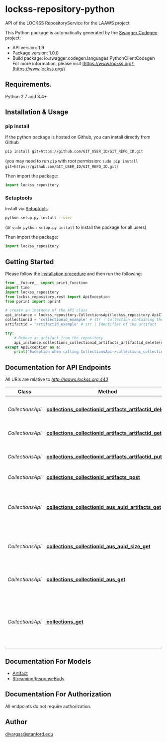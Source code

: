 # lockss-repository-python
API of the LOCKSS RepositoryService for the LAAWS project

This Python package is automatically generated by the [Swagger Codegen](https://github.com/swagger-api/swagger-codegen) project:

- API version: 1.9
- Package version: 1.0.0
- Build package: io.swagger.codegen.languages.PythonClientCodegen
For more information, please visit [https://www.lockss.org/](https://www.lockss.org/)

## Requirements.

Python 2.7 and 3.4+

## Installation & Usage
### pip install

If the python package is hosted on Github, you can install directly from Github

```sh
pip install git+https://github.com/GIT_USER_ID/GIT_REPO_ID.git
```
(you may need to run `pip` with root permission: `sudo pip install git+https://github.com/GIT_USER_ID/GIT_REPO_ID.git`)

Then import the package:
```python
import lockss_repository 
```

### Setuptools

Install via [Setuptools](http://pypi.python.org/pypi/setuptools).

```sh
python setup.py install --user
```
(or `sudo python setup.py install` to install the package for all users)

Then import the package:
```python
import lockss_repository
```

## Getting Started

Please follow the [installation procedure](#installation--usage) and then run the following:

```python
from __future__ import print_function
import time
import lockss_repository
from lockss_repository.rest import ApiException
from pprint import pprint

# create an instance of the API class
api_instance = lockss_repository.CollectionsApi(lockss_repository.ApiClient(configuration))
collectionid = 'collectionid_example' # str | Collection containing the artifact
artifactid = 'artifactid_example' # str | Identifier of the artifact

try:
    # Remove an artifact from the repository
    api_instance.collections_collectionid_artifacts_artifactid_delete(collectionid, artifactid)
except ApiException as e:
    print("Exception when calling CollectionsApi->collections_collectionid_artifacts_artifactid_delete: %s\n" % e)

```

## Documentation for API Endpoints

All URIs are relative to *http://laaws.lockss.org:443*

Class | Method | HTTP request | Description
------------ | ------------- | ------------- | -------------
*CollectionsApi* | [**collections_collectionid_artifacts_artifactid_delete**](docs/CollectionsApi.md#collections_collectionid_artifacts_artifactid_delete) | **DELETE** /collections/{collectionid}/artifacts/{artifactid} | Remove an artifact from the repository
*CollectionsApi* | [**collections_collectionid_artifacts_artifactid_get**](docs/CollectionsApi.md#collections_collectionid_artifacts_artifactid_get) | **GET** /collections/{collectionid}/artifacts/{artifactid} | Get artifact content and metadata
*CollectionsApi* | [**collections_collectionid_artifacts_artifactid_put**](docs/CollectionsApi.md#collections_collectionid_artifacts_artifactid_put) | **PUT** /collections/{collectionid}/artifacts/{artifactid} | Update the committed property of an artifact
*CollectionsApi* | [**collections_collectionid_artifacts_post**](docs/CollectionsApi.md#collections_collectionid_artifacts_post) | **POST** /collections/{collectionid}/artifacts | Create an artifact
*CollectionsApi* | [**collections_collectionid_aus_auid_artifacts_get**](docs/CollectionsApi.md#collections_collectionid_aus_auid_artifacts_get) | **GET** /collections/{collectionid}/aus/{auid}/artifacts | Get committed artifacts in a collection and Archival Unit
*CollectionsApi* | [**collections_collectionid_aus_auid_size_get**](docs/CollectionsApi.md#collections_collectionid_aus_auid_size_get) | **GET** /collections/{collectionid}/aus/{auid}/size | Get the size of Archival Unit artifacts in a collection
*CollectionsApi* | [**collections_collectionid_aus_get**](docs/CollectionsApi.md#collections_collectionid_aus_get) | **GET** /collections/{collectionid}/aus | Get Archival Unit IDs (AUIDs) in a collection
*CollectionsApi* | [**collections_get**](docs/CollectionsApi.md#collections_get) | **GET** /collections | Get collection identifiers of the committed artifacts in the repository


## Documentation For Models

 - [Artifact](docs/Artifact.md)
 - [StreamingResponseBody](docs/StreamingResponseBody.md)


## Documentation For Authorization

 All endpoints do not require authorization.


## Author

dlvargas@stanford.edu

